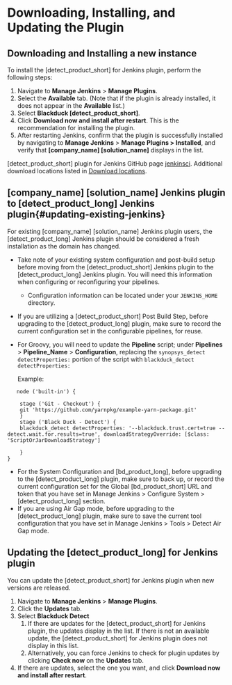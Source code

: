 # Downloading, Installing, and Updating the Plugin

## Downloading and Installing a new instance
To install the [detect_product_short] for Jenkins plugin, perform the following steps:

1. Navigate to **Manage Jenkins** > **Manage Plugins**.
1. Select the **Available** tab. (Note that if the plugin is already installed, it does not appear in the **Available** list.)
1. Select **Blackduck [detect_product_short]**.
1. Click **Download now and install after restart**. This is the recommendation for installing the plugin.
1. After restarting Jenkins, confirm that the plugin is successfully installed by navigating to **Manage Jenkins** > **Manage Plugins > Installed**, and verify that **[company_name] [solution_name]** displays in the list.

[detect_product_short] plugin for Jenkins GitHub page [jenkinsci](https://github.com/jenkinsci/blackduck-detect-plugin).
Additional download locations listed in [Download locations](../../downloadingandrunning/downloadlocations.html).

## [company_name] [solution_name] Jenkins plugin to [detect_product_long] Jenkins plugin{#updating-existing-jenkins}
For existing [company_name] [solution_name] Jenkins plugin users, the [detect_product_long] Jenkins plugin should be considered a fresh installation as the domain has changed.   
* Take note of your existing system configuration and post-build setup before moving from the [detect_product_short] Jenkins plugin to the [detect_product_long] Jenkins plugin. You will need this information when configuring or reconfiguring your pipelines.    
   * Configuration information can be located under your `JENKINS_HOME` directory.   
* If you are utilizing a [detect_product_short] Post Build Step, before upgrading to the [detect_product_long] plugin, make sure to record the current configuration set in the configurable pipelines, for reuse.
* For Groovy, you will need to update the **Pipeline** script; under **Pipelines** > **Pipeline_Name** > **Configuration**, replacing the `synopsys_detect detectProperties:` portion of the script with `blackduck_detect detectProperties:`
   
   Example:
```
   node ('built-in') {

    stage ('Git - Checkout') {
    git 'https://github.com/yarnpkg/example-yarn-package.git'
    }
    stage ('Black Duck - Detect') {
    blackduck_detect detectProperties: '--blackduck.trust.cert=true --detect.wait.for.results=true', downloadStrategyOverride: [$class: 'ScriptOrJarDownloadStrategy']
        
    }
}
```
   
* For the System Configuration and [bd_product_long], before upgrading to the [detect_product_long] plugin, make sure to back up, or record the current configuration set for the Global [bd_product_short] URL and token that you have set in Manage Jenkins > Configure System > [detect_product_long] section.
* If you are using Air Gap mode, before upgrading to the [detect_product_long] plugin, make sure to save the current tool configuration that you have set in Manage Jenkins > Tools > Detect Air Gap mode.

## Updating the [detect_product_long] for Jenkins plugin
You can update the [detect_product_short] for Jenkins plugin when new versions are released.

1. Navigate to **Manage Jenkins** > **Manage Plugins**.
1. Click the **Updates** tab.
1. Select **Blackduck Detect**
   1. If there are updates for the [detect_product_short] for Jenkins plugin, the updates display in the list. If there is not an available update, the [detect_product_short] for Jenkins plugin does not display in this list.
   1. Alternatively, you can force Jenkins to check for plugin updates by clicking **Check now** on the **Updates** tab.
1. If there are updates, select the one you want, and click **Download now and install after restart**.

<!-- Commenting out until the script is updated to support the current releases
## Migrating from plugin version 1.5.0
If you have already configured [company_name] [solution_name] for Jenkins across a number of jobs utilizing plugin version 1.5.0, Synopsys provides a script to make the process easier. The script automatically migrates the [company_name] [solution_name] for Jenkins post-build step in your FreeStyle jobs from the version 1.5.0 format to the new format. 
Run the script by copying and pasting it into the Jenkins Script Console, then clicking **Run**.  For more information, refer to [Jenkins console scripting](https://wiki.jenkins.io/display/JENKINS/Jenkins+Script+Console).

This script is run once by a Jenkins administrator after upgrading the plugin from 1.5.0. The script performs two transformations: one to the [company_name] [solution_name] system configuration, and the other to the post-build steps of FreeStyle jobs that were configured with version 1.5.0 of the plugin. The groovy script only makes changes to the FreeStyle jobs if the data migration is successful for that job because saving a Jenkins job erases unreadable data stored in that job. Therefore, Synopsys recommends migrating any other unreadable data from these jobs before running this script.

The migration script is available on [GitHub](https://github.com/jenkinsci/synopsys-detect-plugin/tree/master/groovy-scripts).

**Note:** Be careful if you use this script as it is an example that makes changes to jobs. -->
